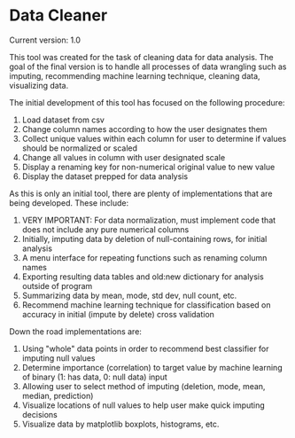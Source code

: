 # Data Cleaner

Current version: 1.0

This tool was created for the task of cleaning data for data analysis. The goal of the final version is to handle all processes of data wrangling such as imputing, recommending machine learning technique, cleaning data, visualizing data.

The initial development of this tool has focused on
the following procedure:
1) Load dataset from csv
2) Change column names according to how the user designates them
3) Collect unique values within each column for user to determine if values should be normalized or scaled
4) Change all values in column with user designated scale
5) Display a renaming key for non-numerical original value to new value
6) Display the dataset prepped for data analysis

As this is only an initial tool, there are plenty of implementations that are being developed. These include:
1) VERY IMPORTANT: For data normalization, must implement code that does not include any pure numerical columns
2) Initially, imputing data by deletion of null-containing rows, for initial analysis
3) A menu interface for repeating functions such as renaming column names
4) Exporting resulting data tables and old:new dictionary for analysis outside of program
5) Summarizing data by mean, mode, std dev, null count, etc.
6) Recommend machine learning technique for classification based on accuracy in initial (impute by delete) cross validation

Down the road implementations are:
1) Using "whole" data points in order to recommend best classifier for imputing null values
2) Determine importance (correlation) to target value by machine learning of binary (1: has data, 0: null data) input
3) Allowing user to select method of imputing (deletion, mode, mean, median, prediction)
4) Visualize locations of null values to help user make quick imputing decisions
5) Visualize data by matplotlib boxplots, histograms, etc.
